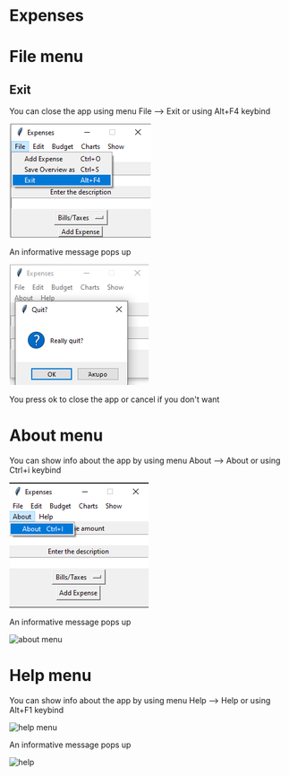 # Expenses

# File menu


## Exit

You can close the app using menu File --> Exit or using Alt+F4 keybind

<p><img src = "File menu/close app.png" title="Close app">

An informative message pops up

<p><img src ="File menu/close app pop up.png" title="close app pop up"/> </p>

You press ok to close the app or cancel if you don't want


# About menu

You can show info about the app by using menu About --> About or using Ctrl+i keybind

<p><img src="About menu/about menu.png" title="about menu"/></p>

An informative message pops up

<p><img src="doc images/About menu/about.png" title="about menu"/></p> 

# Help menu

You can show info about the app by using menu Help --> Help or using Alt+F1 keybind

<p><img src="doc images/Help menu/help menu.png" title="help menu"/></p>

An informative message pops up

<p><img src="doc images/Help menu/help.png" title="help"/></p> 